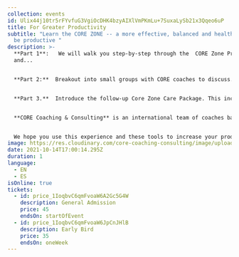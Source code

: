```yaml
---
collection: events
id: Ulix44j10tr5rFYvfuG3VgiOcDHK4bzyAIXlVmPKmLu+7SuxaLySb21x3Qqeo6uP
title: For Greater Productivity
subtitle: "Learn the CORE ZONE -- a more effective, balanced and healthy way to
  be productive "
description: >-
  **Part 1**:   We will walk you step-by-step through the  CORE Zone Process
  and...


  **Part 2:**  Breakout into small groups with CORE coaches to discuss...


  **Part 3.**  Introduce the follow-up Core Zone Care Package. This includes a video/audio of this CORE Zone session (so you can return anytime). You will also receive check-in texts from your coach, plus other Core  Zone resources, including the many benefits of this process.


  **CORE Coaching & Consulting** is an international team of coaches based in the US, Europe and South America.  We use the Balancing Act principles of  CORE Coaching President  Sharon Seivert as a basis for this seminar.  


  We hope you use this experience and these tools to increase your productivity, health and well-being during these challenging times.
image: https://res.cloudinary.com/core-coaching-consulting/image/upload/v1617726389/productivity_rsmqax.jpg
date: 2021-10-14T17:00:14.295Z
duration: 1
language:
  - EN
  - ES
isOnline: true
tickets:
  - id: price_1IoqbvC6qmFvoaW6A2Gc5G4W
    description: General Admission
    price: 45
    endsOn: startOfEvent
  - id: price_1IoqbvC6qmFvoaW6JpCnJHlB
    description: Early Bird
    price: 35
    endsOn: oneWeek
---
```

